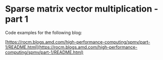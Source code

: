# Sparse matrix vector multiplication - part 1

Code examples for the following blog:

[https://rocm.blogs.amd.com/high-performance-computing/spmv/part-1/README.html](https://rocm.blogs.amd.com/high-performance-computing/spmv/part-1/README.html)
